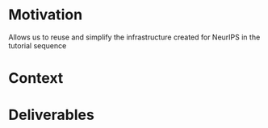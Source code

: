 # Motivation

Allows us to reuse and simplify the infrastructure created for NeurIPS in the
tutorial sequence


# Context


# Deliverables
